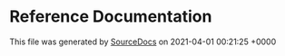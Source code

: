 # Reference Documentation

This file was generated by [SourceDocs](https://github.com/eneko/SourceDocs) on 2021-04-01 00:21:25 +0000
